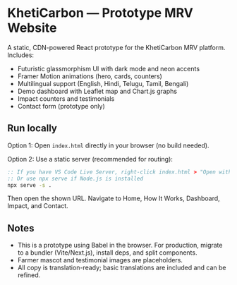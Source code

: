 # KhetiCarbon — Prototype MRV Website

A static, CDN-powered React prototype for the KhetiCarbon MRV platform. Includes:
- Futuristic glassmorphism UI with dark mode and neon accents
- Framer Motion animations (hero, cards, counters)
- Multilingual support (English, Hindi, Telugu, Tamil, Bengali)
- Demo dashboard with Leaflet map and Chart.js graphs
- Impact counters and testimonials
- Contact form (prototype only)

## Run locally
Option 1: Open `index.html` directly in your browser (no build needed).

Option 2: Use a static server (recommended for routing):

```cmd
:: If you have VS Code Live Server, right-click index.html > "Open with Live Server"
:: Or use npx serve if Node.js is installed
npx serve -s .
```

Then open the shown URL. Navigate to Home, How It Works, Dashboard, Impact, and Contact.

## Notes
- This is a prototype using Babel in the browser. For production, migrate to a bundler (Vite/Next.js), install deps, and split components.
- Farmer mascot and testimonial images are placeholders.
- All copy is translation-ready; basic translations are included and can be refined.
